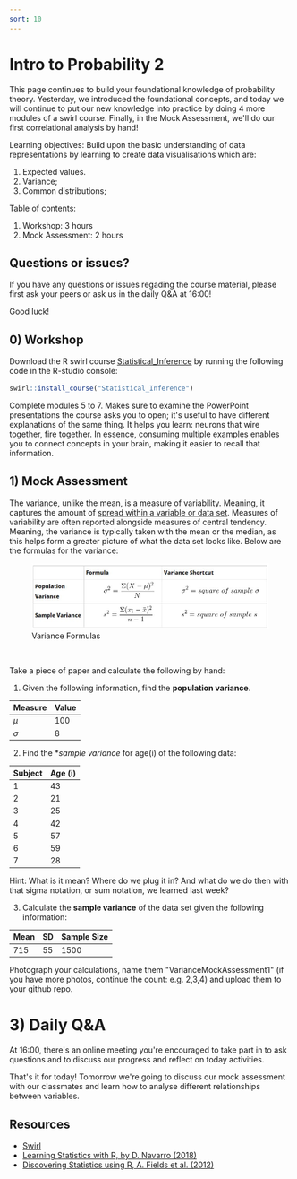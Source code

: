 ```yaml
---
sort: 10
---
```


# Intro to Probability 2
This page continues to build your foundational knowledge of probability theory. Yesterday, we introduced the foundational concepts, and today we will continue to put our new knowledge into practice by doing 4 more modules of a swirl course. Finally, in the Mock Assessment, we'll do our first correlational analysis by hand!

Learning objectives:
Build upon the basic understanding of data representations by learning to create data visualisations which are:
1. Expected values.
2. Variance;
3. Common distributions;


Table of contents:
1. Workshop: 3 hours
3. Mock Assessment: 2 hours

## Questions or issues?
If you have any questions or issues regading the course material, please first ask your peers or ask us in the daily Q&A at 16:00! 

Good luck!


## 0) Workshop
Download the R swirl course [Statistical_Inference](https://github.com/swirldev/swirl_courses) by running the following code in the R-studio console:
```R
swirl::install_course("Statistical_Inference")
```
Complete modules 5 to 7. Makes sure to examine the PowerPoint presentations the course asks you to open; it's useful to have different explanations of the same thing. It helps you learn: neurons that wire together, fire together. In essence, consuming multiple examples enables you to connect concepts in your brain, making it easier to recall that information.

## 1) Mock Assessment
The variance, unlike the mean, is a measure of variability. Meaning, it captures the amount of [spread within a variable or data set](https://youtu.be/R4yfNi_8Kqw). Measures of variability are often reported alongside measures of central tendency. Meaning, the variance is typically taken with the mean or the median, as this helps form a greater picture of what the data set looks like. Below are the formulas for the variance:

<figure>
    <img src=".\assets\VarianceFormulas.jpg" />
    <figcaption>Variance Formulas</figcaption>
</figure>
<br>

Take a piece of paper and calculate the following by hand:

1. Given the following information, find the **population variance**.

| Measure | Value |
| ------- | -------- |
| $\mu$	| 100 |
| $\sigma$ | 8 |


2. Find the **sample variance* for age(i) of the following data:

| Subject | Age (i) |
| ------- | -------- |
| 1 | 43 |
| 2 | 21 |
| 3 | 25 |
| 4 | 42 |
| 5 | 57 |
| 6 | 59 |
| 7 | 28 |

Hint: What is it mean? Where do we plug it in? And what do we do then with that sigma notation, or sum notation, we learned last week?

3. Calculate the **sample variance** of the data set given the following information:

| Mean | SD | Sample Size |
| ------- | -------- | -------- |
| 715 | 55 | 1500 |

Photograph your calculations, name them "VarianceMockAssessment1" (if you have more photos, continue the count: e.g. 2,3,4) and upload them to your github repo.

# 3) Daily Q&A
At 16:00, there's an online meeting you're encouraged to take part in to ask questions and to discuss our progress and reflect on today activities.

That's it for today! Tomorrow we're going to discuss our mock assessment with our classmates and learn how to analyse different relationships between variables.


## Resources
- [Swirl](https://swirlstats.com/help.html)
- [Learning Statistics with R, by D. Navarro (2018)](https://learningstatisticswithr.com/)
- [Discovering Statistics using R, A. Fields et al. (2012)](https://eds.b.ebscohost.com/eds/detail/detail?vid=2&sid=785a4ba4-77c1-4205-be1c-f6cd920efb78%40pdc-v-sessmgr02&bdata=JnNpdGU9ZWRzLWxpdmU%3d#AN=bus.KOHA.OAI.BUAS.28091&db=cat08862a)
